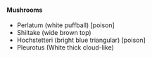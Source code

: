 
#### Mushrooms

   * Perlatum (white puffball) [poison]
   * Shiitake (wide brown top)
   * Hochstetteri (bright blue triangular) [poison]
   * Pleurotus (White thick cloud-like)
